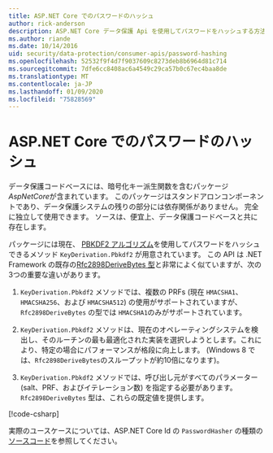 ```yaml
---
title: ASP.NET Core でのパスワードのハッシュ
author: rick-anderson
description: ASP.NET Core データ保護 Api を使用してパスワードをハッシュする方法について説明します。
ms.author: riande
ms.date: 10/14/2016
uid: security/data-protection/consumer-apis/password-hashing
ms.openlocfilehash: 52532f9f4d7f9037609c8273deb8b6964d81c714
ms.sourcegitcommit: 7dfe6cc8408ac6a4549c29ca57b0c67ec4baa8de
ms.translationtype: MT
ms.contentlocale: ja-JP
ms.lasthandoff: 01/09/2020
ms.locfileid: "75828569"
---
```

# <a name="hash-passwords-in-aspnet-core"></a>ASP.NET Core でのパスワードのハッシュ

データ保護コードベースには、暗号化キー派生関数を含むパッケージ*AspNetCore*が含まれています。 このパッケージはスタンドアロンコンポーネントであり、データ保護システムの残りの部分には依存関係がありません。 完全に独立して使用できます。 ソースは、便宜上、データ保護コードベースと共に存在します。

パッケージには現在、 [PBKDF2 アルゴリズム](https://tools.ietf.org/html/rfc2898#section-5.2)を使用してパスワードをハッシュできるメソッド `KeyDerivation.Pbkdf2` が用意されています。 この API は .NET Framework の既存の[Rfc2898DeriveBytes 型](/dotnet/api/system.security.cryptography.rfc2898derivebytes)と非常によく似ていますが、次の3つの重要な違いがあります。

1. `KeyDerivation.Pbkdf2` メソッドでは、複数の PRFs (現在 `HMACSHA1`、`HMACSHA256`、および `HMACSHA512`) の使用がサポートされていますが、`Rfc2898DeriveBytes` の型では `HMACSHA1`のみがサポートされています。

2. `KeyDerivation.Pbkdf2` メソッドは、現在のオペレーティングシステムを検出し、そのルーチンの最も最適化された実装を選択しようとします。これにより、特定の場合にパフォーマンスが格段に向上します。 (Windows 8 では、`Rfc2898DeriveBytes`のスループットが約10倍になります)。

3. `KeyDerivation.Pbkdf2` メソッドでは、呼び出し元がすべてのパラメーター (salt、PRF、およびイテレーション数) を指定する必要があります。 `Rfc2898DeriveBytes` 型は、これらの既定値を提供します。

[!code-csharp[](password-hashing/samples/passwordhasher.cs)]

実際のユースケースについては、ASP.NET Core Id の `PasswordHasher` の種類の[ソースコード](https://github.com/dotnet/AspNetCore/blob/master/src/Identity/Extensions.Core/src/PasswordHasher.cs)を参照してください。
